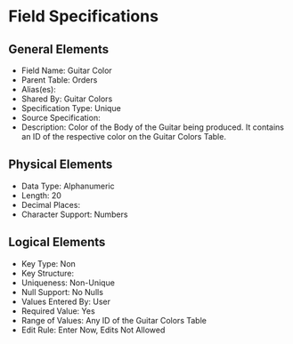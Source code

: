 # Field Specifications

## General Elements

- Field Name: Guitar Color
- Parent Table: Orders
- Alias(es):
- Shared By: Guitar Colors
- Specification Type: Unique
- Source Specification:
- Description: Color of the Body of the Guitar being produced. It contains an ID of the respective color on the Guitar Colors Table.

## Physical Elements

- Data Type: Alphanumeric
- Length: 20
- Decimal Places:
- Character Support: Numbers

## Logical Elements

- Key Type: Non
- Key Structure: 
- Uniqueness: Non-Unique
- Null Support: No Nulls
- Values Entered By: User
- Required Value: Yes
- Range of Values: Any ID of the Guitar Colors Table 
- Edit Rule: Enter Now, Edits Not Allowed

